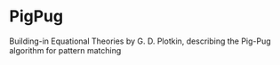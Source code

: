 # PigPug
Building-in Equational Theories by G. D. Plotkin, describing the Pig-Pug algorithm for pattern matching
